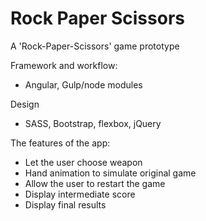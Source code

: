 # Rock Paper Scissors

A 'Rock-Paper-Scissors' game prototype


Framework and workflow:
- Angular, Gulp/node modules

Design
- SASS, Bootstrap, flexbox, jQuery


The features of the app:
- Let the user choose weapon
- Hand animation to simulate original game
- Allow the user to restart the game
- Display intermediate score
- Display final results


